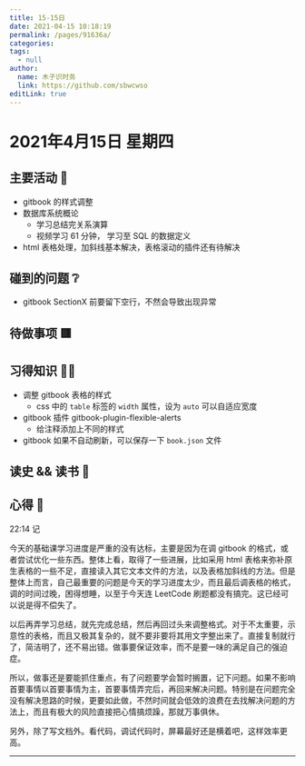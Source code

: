 ```yaml
---
title: 15-15日
date: 2021-04-15 10:18:19
permalink: /pages/91636a/
categories: 
tags: 
  - null
author: 
  name: 木子识时务
  link: https://github.com/sbwcwso
editLink: true
---
```

# 2021年4月15日 星期四

## 主要活动 🏃

* gitbook 的样式调整
* 数据库系统概论
  * 学习总结完关系演算
  * 视频学习 61 分钟， 学习至 SQL 的数据定义
* html 表格处理，加斜线基本解决，表格滚动的插件还有待解决

## 碰到的问题 ❔

<!-- TODO:gitbook 使用总结-->
* gitbook SectionX 前要留下空行，不然会导致出现异常

## 待做事项 🟥

## 习得知识 🧑‍💻

<!-- TODO:gitbook 的使用总结-->
* 调整 gitbook 表格的样式
  * css 中的 `table` 标签的 `width` 属性，设为 `auto` 可以自适应宽度
* gitbook 插件 gitbook-plugin-flexible-alerts
  * 给注释添加上不同的样式
* gitbook 如果不自动刷新，可以保存一下 `book.json` 文件

## 读史 && 读书 📖

## 心得 🤔

22:14 记

今天的基础课学习进度是严重的没有达标，主要是因为在调 gitbook 的格式，或者尝试优化一些东西。整体上看，取得了一些进展，比如采用 html 表格来弥补原生表格的一些不足，直接读入其它文本文件的方法，以及表格加斜线的方法。但是整体上而言，自己最重要的问题是今天的学习进度太少，而且最后调表格的格式，调的时间过晚，困得想睡，以至于今天连 LeetCode 刷题都没有搞完。这已经可以说是得不偿失了。

以后再弄学习总结，就先完成总结，然后再回过头来调整格式。对于不太重要，示意性的表格，而且又极其复杂的，就不要非要将其用文字整出来了。直接复制就行了，简洁明了，还不易出错。做事要保证效率，而不是要一味的满足自己的强迫症。

所以，做事还是要能抓住重点，有了问题要学会暂时搁置，记下问题。如果不影响首要事情以首要事情为主，首要事情弄完后，再回来解决问题。特别是在问题完全没有解决思路的时候，更要如此做，不然时间就会低效的浪费在去找解决问题的方法上，而且有极大的风险直接把心情搞烦躁，那就万事俱休。

另外，除了写文档外。看代码，调试代码时，屏幕最好还是横着吧，这样效率更高。

---
